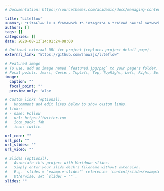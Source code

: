 ```yaml
---
# Documentation: https://sourcethemes.com/academic/docs/managing-content/

title: "Liteflow"
summary: "LiteFlow is a framework to integrate a trained neural network into Linux kernel datapat..."
authors: []
tags: []
categories: []
date: 2020-08-13T14:01:24+08:00

# Optional external URL for project (replaces project detail page).
external_link: "https://github.com/snowzjx/liteflow"

# Featured image
# To use, add an image named `featured.jpg/png` to your page's folder.
# Focal points: Smart, Center, TopLeft, Top, TopRight, Left, Right, BottomLeft, Bottom, BottomRight.
image:
  caption: ""
  focal_point: ""
  preview_only: false

# Custom links (optional).
#   Uncomment and edit lines below to show custom links.
# links:
# - name: Follow
#   url: https://twitter.com
#   icon_pack: fab
#   icon: twitter

url_code: ""
url_pdf: ""
url_slides: ""
url_video: ""

# Slides (optional).
#   Associate this project with Markdown slides.
#   Simply enter your slide deck's filename without extension.
#   E.g. `slides = "example-slides"` references `content/slides/example-slides.md`.
#   Otherwise, set `slides = ""`.
slides: ""
---
```

